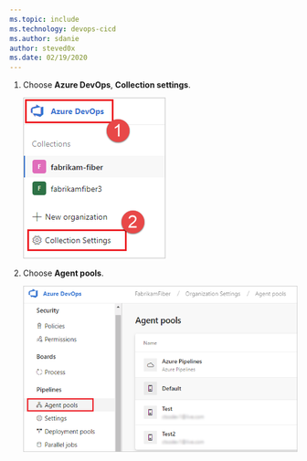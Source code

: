 ```yaml
---
ms.topic: include
ms.technology: devops-cicd
ms.author: sdanie
author: steved0x
ms.date: 02/19/2020
---
```


1. Choose **Azure DevOps**, **Collection settings**.

   ![Organization settings](../../media/agent-pools-tab/collection-settings-2019.png)

1. Choose **Agent pools**.

   ![Choose Manage pools](../../media/agent-pools-tab/agent-pools-2019.png)
